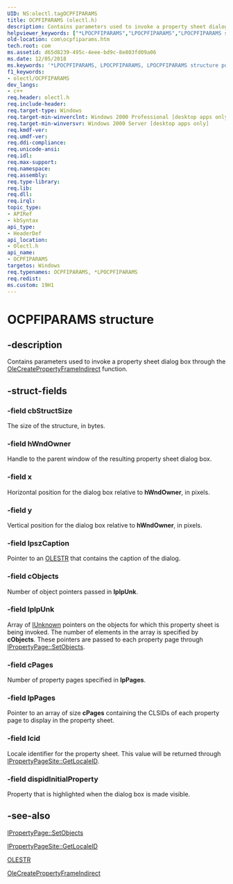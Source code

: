 ```yaml
---
UID: NS:olectl.tagOCPFIPARAMS
title: OCPFIPARAMS (olectl.h)
description: Contains parameters used to invoke a property sheet dialog box through the OleCreatePropertyFrameIndirect function.helpviewer_keywords: ["*LPOCPFIPARAMS","LPOCPFIPARAMS","LPOCPFIPARAMS structure pointer [COM]","OCPFIPARAMS","OCPFIPARAMS structure [COM]","_ctrl_OCPFIPARAMS","com.ocpfiparams","olectl/LPOCPFIPARAMS","olectl/OCPFIPARAMS"]
old-location: com\ocpfiparams.htm
tech.root: com
ms.assetid: d65d8239-495c-4eee-bd9c-8e803fd09a06
ms.date: 12/05/2018
ms.keywords: '*LPOCPFIPARAMS, LPOCPFIPARAMS, LPOCPFIPARAMS structure pointer [COM], OCPFIPARAMS, OCPFIPARAMS structure [COM], _ctrl_OCPFIPARAMS, com.ocpfiparams, olectl/LPOCPFIPARAMS, olectl/OCPFIPARAMS'
f1_keywords:
- olectl/OCPFIPARAMS
dev_langs:
- c++
req.header: olectl.h
req.include-header: 
req.target-type: Windows
req.target-min-winverclnt: Windows 2000 Professional [desktop apps only]
req.target-min-winversvr: Windows 2000 Server [desktop apps only]
req.kmdf-ver: 
req.umdf-ver: 
req.ddi-compliance: 
req.unicode-ansi: 
req.idl: 
req.max-support: 
req.namespace: 
req.assembly: 
req.type-library: 
req.lib: 
req.dll: 
req.irql: 
topic_type:
- APIRef
- kbSyntax
api_type:
- HeaderDef
api_location:
- Olectl.h
api_name:
- OCPFIPARAMS
targetos: Windows
req.typenames: OCPFIPARAMS, *LPOCPFIPARAMS
req.redist: 
ms.custom: 19H1
---
```


# OCPFIPARAMS structure


## -description


Contains parameters used to invoke a property sheet dialog box through the <a href="https://docs.microsoft.com/windows/desktop/api/olectl/nf-olectl-olecreatepropertyframeindirect">OleCreatePropertyFrameIndirect</a> function.


## -struct-fields




### -field cbStructSize

The size of the structure, in bytes.


### -field hWndOwner

Handle to the parent window of the resulting property sheet dialog box.


### -field x

Horizontal position for the dialog box relative to <b>hWndOwner</b>, in pixels.


### -field y

Vertical position for the dialog box relative to <b>hWndOwner</b>, in pixels.


### -field lpszCaption

Pointer to an <a href="https://docs.microsoft.com/windows/desktop/api/wtypesbase/nf-wtypesbase-olestr">OLESTR</a> that contains the caption of the dialog.


### -field cObjects

Number of object pointers passed in <b>lplpUnk</b>.


### -field lplpUnk

Array of <a href="https://docs.microsoft.com/windows/desktop/api/unknwn/nn-unknwn-iunknown">IUnknown</a> pointers on the objects for which this property sheet is being invoked. The number of elements in the array is specified by <b>cObjects</b>. These pointers are passed to each property page through <a href="https://docs.microsoft.com/windows/desktop/api/ocidl/nf-ocidl-ipropertypage-setobjects">IPropertyPage::SetObjects</a>.


### -field cPages

Number of property pages specified in <b>lpPages</b>.


### -field lpPages

Pointer to an array of size <b>cPages</b> containing the CLSIDs of each property page to display in the property sheet.


### -field lcid

Locale identifier for the property sheet. This value will be returned through <a href="https://docs.microsoft.com/windows/desktop/api/ocidl/nf-ocidl-ipropertypagesite-getlocaleid">IPropertyPageSite::GetLocaleID</a>.


### -field dispidInitialProperty

Property that is highlighted when the dialog box is made visible.


## -see-also




<a href="https://docs.microsoft.com/windows/desktop/api/ocidl/nf-ocidl-ipropertypage-setobjects">IPropertyPage::SetObjects</a>



<a href="https://docs.microsoft.com/windows/desktop/api/ocidl/nf-ocidl-ipropertypagesite-getlocaleid">IPropertyPageSite::GetLocaleID</a>



<a href="https://docs.microsoft.com/windows/desktop/api/wtypesbase/nf-wtypesbase-olestr">OLESTR</a>



<a href="https://docs.microsoft.com/windows/desktop/api/olectl/nf-olectl-olecreatepropertyframeindirect">OleCreatePropertyFrameIndirect</a>
 

 

